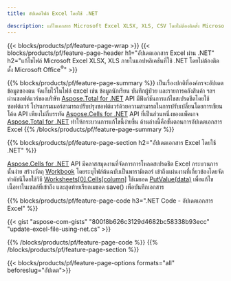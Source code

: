 ```yaml
---
title: อัปเดตไฟล์ Excel โดยใช้ .NET 

description: แก้ไขเอกสาร Microsoft Excel XLSX, XLS, CSV โดยไม่ต้องติดตั้ง Microsoft Office ด้วยแอปพลิเคชันที่ใช้ C# .NET
---
```


{{< blocks/products/pf/feature-page-wrap >}}
{{< blocks/products/pf/feature-page-header h1="อัปเดตเอกสาร Excel ผ่าน .NET" h2="แก้ไขไฟล์ Microsoft Excel XLSX, XLS ภายในแอปพลิเคชันที่ใช้ .NET โดยไม่ต้องติดตั้ง Microsoft Office<sup>&reg;</sup>" >}}

{{% blocks/products/pf/feature-page-summary %}}
เป็นเรื่องปกติที่องค์กรจะอัปเดตข้อมูลของตน จัดเก็บไว้ในไฟล์ excel เช่น ข้อมูลนักเรียน บันทึกผู้ป่วย และรายการคลังสินค้า ฯลฯ ผ่านซอฟต์แวร์ของบริษัท [Aspose.Total for .NET](https://products.aspose.com/total/net/) API มีฟังก์ชันการแก้ไขสเปรดชีตโดยใช้ซอฟต์แวร์ โปรแกรมเมอร์สามารถปรับปรุงซอฟต์แวร์ด้วยความสามารถในการปรับเปลี่ยนโดยการเขียนโค้ด API เพียงไม่กี่บรรทัด [Aspose.Cells for .NET](https://products.aspose.com/cells/net/) API ที่เป็นส่วนหนึ่งของแพ็คเกจ [Aspose.Total for .NET](https://products.aspose.com/total/net/) ทำให้กระบวนการแก้ไขนี้ง่ายขึ้น ด้านล่างนี้คือขั้นตอนการอัปเดตเอกสาร Excel
{{% /blocks/products/pf/feature-page-summary  %}}

{{% blocks/products/pf/feature-page-section  h2="อัปเดตเอกสาร Excel โดยใช้ .NET" %}}

[Aspose.Cells for .NET](https://products.aspose.com/cells/net/) API มีคลาสสมุดงานที่จัดการการโหลดสเปรดชีต Excel กระบวนการนั้นง่าย สร้างวัตถุ [Workbook](https://reference.aspose.com/cells/net/aspose.cells/workbook/) โดยระบุไฟล์ต้นฉบับเป็นพารามิเตอร์ เข้าถึงแผ่นงานที่เกี่ยวข้องโดยจัดทำดัชนีโดยใช้วิธี [Worksheets[0].Cells[column]](https://reference.aspose.com/cells/net/aspose.cells/worksheet/cells/) ใช้เมธอด [PutValue(data)](https://reference.aspose.com/cells/net/aspose.cells/cell/putvalue/) เพื่อแก้ไขเนื้อหาในเซลล์ที่เข้าถึง และสุดท้ายเรียกเมธอด save() เพื่อบันทึกเอกสาร

{{% blocks/products/pf/feature-page-code h3=".NET Code - อัปเดตเอกสาร Excel" %}}

{{< gist "aspose-com-gists" "800f8b626c3129d4682bc58338b93ecc" "update-excel-file-using-net.cs" >}}

{{% /blocks/products/pf/feature-page-code  %}}
{{% /blocks/products/pf/feature-page-section %}}

{{< blocks/products/pf/feature-page-options formats="all" beforeslug="อัปเดต">}}